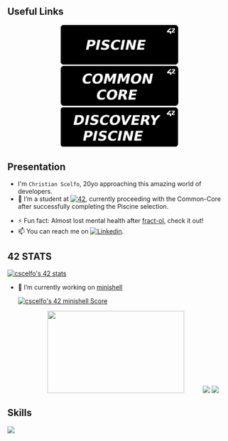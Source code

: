 ## Useful Links

<p float="left" align="center">
  <a href="https://github.com/jotavare/42-resources">
    <img src="https://github.com/Scelfo42/Scelfo42/blob/main/42_banners/Piscine-banner.png" width="265"/>
  </a>
  <a href="https://github.com/Scelfo42/42-Common-Core">
    <img src="https://github.com/Scelfo42/Scelfo42/blob/main/42_banners/Common-Core-banner.png" width="265"/>
  </a>
  <a href="https://github.com/jotavare/42-piscine">
    <img src="https://github.com/Scelfo42/Scelfo42/blob/main/42_banners/Discovery-Piscine-banner.png" width="265"/>
  </a>
</p>

## Presentation

- I'm `Christian Scelfo`, 20yo approaching this amazing world of developers.
- 🌱 I’m a student at <a href='https://42firenze.it/' target="_blank"><img alt='42' src='https://img.shields.io/badge/Firenze-100000?style=flat&logo=42&logoColor=white&labelColor=000000&color=000000'/></a>, currently proceeding with the Common-Core after successfully completing the Piscine selection.
<!-- 👀 I’m interested in . -->
- ⚡ Fun fact: Almost lost mental health after <a href="https://github.com/Scelfo42/fract-ol">fract-ol</a>, check it out!
- 📫 You can reach me on <a href='https://www.linkedin.com/in/christian-scelfo/' target="_blank"><img alt='Linkedin' src='https://img.shields.io/badge/LinkedIn-100000?style=flat&logo=Linkedin&logoColor=white labelColor=0A66C2&color=0A66C2'/></a>.

## 42 STATS

[![cscelfo's 42 stats](https://badge42.vercel.app/api/v2/clg22s3a2000608ml2qvs6aly/stats?cursusId=21&coalitionId=283)](https://github.com/JaeSeoKim/badge42)

* 🔭 I’m currently working on <a href="https://github.com/Scelfo42/Minishell">minishell</a>

  [![cscelfo's 42 minishell Score](https://badge42.vercel.app/api/v2/clg22s3a2000608ml2qvs6aly/project/3112055)](https://github.com/JaeSeoKim/badge42)

  <p align="center">
    <img width="80%" src="https://github-readme-streak-stats.herokuapp.com/?user=Scelfo42&theme=radical" height="185" />
  
    <img src="https://github-readme-stats.vercel.app/api?username=Scelfo42&show_icons=true&theme=radical" height="185" />
    <img src="https://github-readme-stats.vercel.app/api/top-langs/?username=Scelfo42&layout=compact&theme=radical&langs_count=10" height="185" />
  </p>

## Skills
  <p align="left">
    <a href="https://skillicons.dev">
      <img src="https://skillicons.dev/icons?i=c,html,css,javascript,git,github,bash,linux,vim,vscode,markdown" />
    </a>
  </p>
<!--
**Scelfo42/Scelfo42** is a ✨ _special_ ✨ repository because its `README.md` (this file) appears on your GitHub profile.

Here are some ideas to get you started:

- 
- 
- 👯 I’m looking to collaborate on ...
- 🤔 I’m looking for help with ...
- 💬 Ask me about ...
- 📫 How to reach me: ...
- 😄 Pronouns: ...
-->
